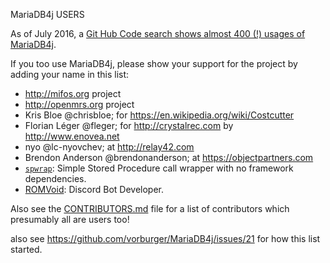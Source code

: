 MariaDB4j USERS

As of July 2016, a [Git Hub Code search shows almost 400 (!) usages of MariaDB4j](https://github.com/search?p=3&q=MariaDB4j&type=Code&utf8=%E2%9C%93).

If you too use MariaDB4j, please show your support for the project by adding your name in this list:

- http://mifos.org project
- http://openmrs.org project
- Kris Bloe @chrisbloe; for https://en.wikipedia.org/wiki/Costcutter
- Florian Léger @fleger; for http://crystalrec.com by http://www.enovea.net
- nyo @lc-nyovchev; at http://relay42.com
- Brendon Anderson @brendonanderson; at https://objectpartners.com
- [`spwrap`](https://github.com/mhewedy/spwrap): Simple Stored Procedure call wrapper with no framework dependencies.
- [ROMVoid](https://github.com/ROMVoid95): Discord Bot Developer.


Also see the [CONTRIBUTORS.md](CONTRIBUTORS.md) file for a list of contributors which presumably all are users too!

also see https://github.com/vorburger/MariaDB4j/issues/21 for how this list started.